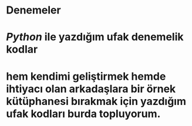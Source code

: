 # **Denemeler**

# _Python_ ile yazdığım ufak denemelik kodlar
# hem kendimi geliştirmek hemde ihtiyacı olan arkadaşlara bir örnek kütüphanesi bırakmak için yazdığım ufak kodları burda topluyorum.
